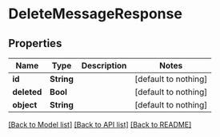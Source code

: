 # DeleteMessageResponse


## Properties
Name | Type | Description | Notes
------------ | ------------- | ------------- | -------------
**id** | **String** |  | [default to nothing]
**deleted** | **Bool** |  | [default to nothing]
**object** | **String** |  | [default to nothing]


[[Back to Model list]](../README.md#models) [[Back to API list]](../README.md#api-endpoints) [[Back to README]](../README.md)



